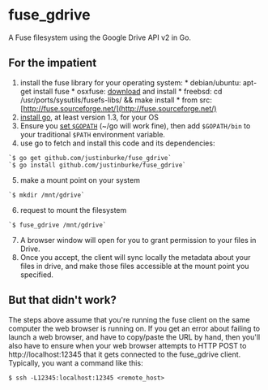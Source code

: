 fuse\_gdrive
==============

A Fuse filesystem using the Google Drive API v2 in Go.

For the impatient
-----------------
  1. install the fuse library for your operating system:
    * debian/ubuntu: apt-get install fuse
    * osxfuse: [download](https://osxfuse.github.io/) and install
    * freebsd: cd /usr/ports/sysutils/fusefs-libs/ && make install
    * from src: [http://fuse.sourceforge.net/](http://fuse.sourceforge.net/)
  2. [install go](http://golang.org/dl), at least version 1.3, for your OS
  3. Ensure you [set `$GOPATH`](https://golang.org/doc/code.html#GOPATH) (~/go
     will work fine), then add `$GOPATH/bin` to your traditional `$PATH`
     environment variable.
  4. use go to fetch and install this code and its dependencies:

    `$ go get github.com/justinburke/fuse_gdrive`
    `$ go install github.com/justinburke/fuse_gdrive`

  5. make a mount point on your system

    `$ mkdir /mnt/gdrive`

  6. request to mount the filesystem

    `$ fuse_gdrive /mnt/gdrive`

  7. A browser window will open for you to grant permission to your files in
     Drive.
  8. Once you accept, the client will sync locally the metadata about your
     files in drive, and make those files accessible at the mount point you
     specified.

But that didn't work?
---------------------
The steps above assume that you're running the fuse client on the same computer
the web browser is running on.  If you get an error about failing to launch a
web browser, and have to copy/paste the URL by hand, then you'll also have
to ensure when your web browser attempts to HTTP POST to http://localhost:12345 that
it gets connected to the fuse\_gdrive client.  Typically, you want a command like
this:

    $ ssh -L12345:localhost:12345 <remote_host>
